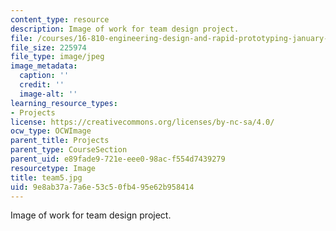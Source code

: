 ```yaml
---
content_type: resource
description: Image of work for team design project.
file: /courses/16-810-engineering-design-and-rapid-prototyping-january-iap-2005/9e8ab37a7a6e53c50fb495e62b958414_team5.jpg
file_size: 225974
file_type: image/jpeg
image_metadata:
  caption: ''
  credit: ''
  image-alt: ''
learning_resource_types:
- Projects
license: https://creativecommons.org/licenses/by-nc-sa/4.0/
ocw_type: OCWImage
parent_title: Projects
parent_type: CourseSection
parent_uid: e89fade9-721e-eee0-98ac-f554d7439279
resourcetype: Image
title: team5.jpg
uid: 9e8ab37a-7a6e-53c5-0fb4-95e62b958414
---
```

Image of work for team design project.
